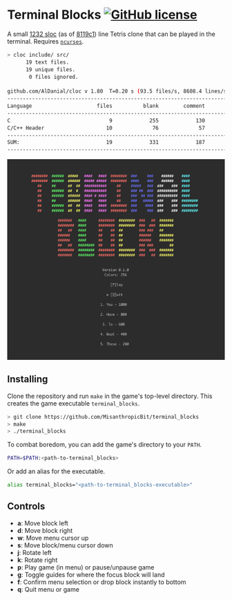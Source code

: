 # Terminal Blocks [![GitHub license](https://img.shields.io/badge/license-MIT-blue.svg)](https://raw.githubusercontent.com/MisanthropicBit/vim-analog/master/LICENSE)

A small [1232 sloc](https://github.com/AlDanial/cloc) (as of
[8119c1](https://github.com/MisanthropicBit/terminal_blocks/tree/8119c153360b3ac7dcd1477c9367ef49903d343d))
line Tetris clone that can be played in the terminal. Requires
[`ncurses`](https://en.wikipedia.org/wiki/Ncurses).

```bash
> cloc include/ src/
      19 text files.
      19 unique files.
       0 files ignored.

github.com/AlDanial/cloc v 1.80  T=0.20 s (93.5 files/s, 8608.4 lines/s)
-------------------------------------------------------------------------------
Language                     files          blank        comment           code
-------------------------------------------------------------------------------
C                                9            255            130            996
C/C++ Header                    10             76             57            236
-------------------------------------------------------------------------------
SUM:                            19            331            187           1232
-------------------------------------------------------------------------------
```

![The game in action](/game.gif)

## Installing

Clone the repository and run `make` in the game's top-level directory. This
creates the game executable `terminal_blocks`.

```bash
> git clone https://github.com/MisanthropicBit/terminal_blocks
> make
> ./terminal_blocks
```

To combat boredom, you can add the game's directory to your `PATH`.

```bash
PATH=$PATH:<path-to-terminal_blocks>
```

Or add an alias for the executable.

```bash
alias terminal_blocks="<path-to-terminal_blocks-executable>"
```

## Controls

* **a**: Move block left
* **d**: Move block right
* **w**: Move menu cursor up
* **s**: Move block/menu cursor down
* **j**: Rotate left
* **k**: Rotate right
* **p**: Play game (in menu) or pause/unpause game
* **g**: Toggle guides for where the focus block will land
* **f**: Confirm menu selection or drop block instantly to bottom
* **q**: Quit menu or game
